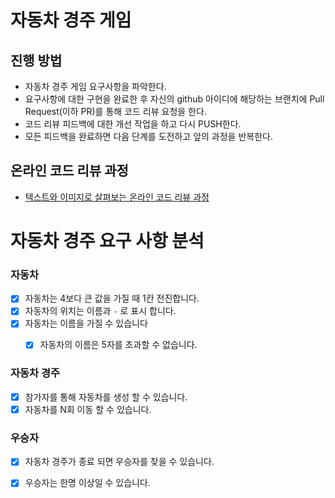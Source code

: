 # 자동차 경주 게임
## 진행 방법
* 자동차 경주 게임 요구사항을 파악한다.
* 요구사항에 대한 구현을 완료한 후 자신의 github 아이디에 해당하는 브랜치에 Pull Request(이하 PR)를 통해 코드 리뷰 요청을 한다.
* 코드 리뷰 피드백에 대한 개선 작업을 하고 다시 PUSH한다.
* 모든 피드백을 완료하면 다음 단계를 도전하고 앞의 과정을 반복한다.

## 온라인 코드 리뷰 과정
* [텍스트와 이미지로 살펴보는 온라인 코드 리뷰 과정](https://github.com/next-step/nextstep-docs/tree/master/codereview)

# 자동차 경주 요구 사항 분석

### 자동차
- [X] 자동차는 4보다 큰 값을 가질 때 1칸 전진합니다.
- [X] 자동차의 위치는 이름과 `-` 로 표시 합니다.
- [X] 자동차는 이름을 가질 수 있습니다
    - [X] 자동차의 이름은 5자를 초과할 수 없습니다.


### 자동차 경주
- [X] 참가자를 통해 자동차를 생성 할 수 있습니다.
- [X] 자동차를 N회 이동 할 수 있습니다.

### 우승자
- [X] 자동차 경주가 종료 되면 우승자를 찾을 수 있습니다.
- [X] 우승자는 한명 이상일 수 있습니다.


